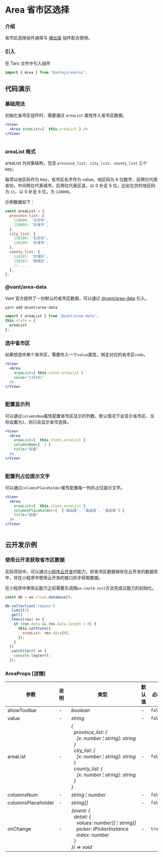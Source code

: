 # Area 省市区选择

### 介绍

省市区选择组件通常与 [弹出层](#/popup) 组件配合使用。

### 引入

在 Taro 文件中引入组件

```js
import { Area } from "@antmjs/vantui"; 
```

## 代码演示

### 基础用法

初始化省市区组件时，需要通过 `areaList` 属性传入省市区数据。

```jsx
<View>
  <Area areaList={  this.areaList } />
</View>
 
```

### areaList 格式

areaList 为对象结构，包含 `province_list`、`city_list`、`county_list` 三个 key。

每项以地区码作为 key，省市区名字作为 value。地区码为 6 位数字，前两位代表省份，中间两位代表城市，后两位代表区县，以 0 补足 6 位。比如北京的地区码为 `11`，以 0 补足 6 位，为 `110000`。

示例数据如下：

```js
const areaList = {
  province_list: {
    110000: '北京市',
    120000: '天津市',
  },
  city_list: {
    110100: '北京市',
    120100: '天津市',
  },
  county_list: {
    110101: '东城区',
    110102: '西城区',
    // ....
  },
};
```

### @vant/area-data

Vant 官方提供了一份默认的省市区数据，可以通过 [@vant/area-data](https://github.com/youzan/vant/tree/dev/packages/vant-area-data) 引入。

```bash
yarn add @vant/area-data
```

```js
import { areaList } from '@vant/area-data';
this.state = {
  areaList
}; 
```

### 选中省市区

如果想选中某个省市区，需要传入一个`value`属性，绑定对应的省市区`code`。

```jsx
<View>
  <Area
    areaList={ this.state.areaList }
    value="110101"
  />
</View>
 
```

### 配置显示列

可以通过`columnsNum`属性配置省市区显示的列数，默认情况下会显示省市区，当你设置为`2`，则只会显示省市选择。

```jsx
<View>
  <Area
    areaList={  this.state.areaList }
    columnsNum={  2 }
    title="标题"
  />
</View>
 
```

### 配置列占位提示文字

可以通过`columnsPlaceholder`属性配置每一列的占位提示文字。

```jsx
<View>
  <Area
    areaList={  this.state.areaList }
    columnsPlaceholder={  ['请选择', '请选择', '请选择'] }
    title="标题"
  />
</View>
 
```

## 云开发示例

### 使用云开发获取省市区数据

实际项目中，可以通过[小程序云开发](https://developers.weixin.qq.com/miniprogram/dev/wxcloud/basis/gettingStarted.html)的能力，将省市区数据保存在云开发的数据库中，并在小程序中使用云开发的接口异步获取数据。

在小程序中使用云能力之前需要先调用`wx.could.init`方法完成云能力的初始化。

```js
const db = wx.cloud.database();

db.collection('region')
  .limit(1)
  .get()
  .then((res) => {
    if (res.data && res.data.length > 0) {
      this.setState({
        areaList: res.data[0],
      });
    }
  })
  .catch((err) => {
    console.log(err);
  });
```
### AreaProps [[详情]](https://github.com/AntmJS/vantui/tree/main/packages/vantui/types/area.d.ts)   

| 参数 | 说明 | 类型 | 默认值 | 必填 |
| --- | --- | --- | --- | --- |
| showToolbar | - | _&nbsp;&nbsp;boolean<br/>_ | - | `false` |
| value | - | _&nbsp;&nbsp;string<br/>_ | - | `false` |
| areaList | - | _&nbsp;&nbsp;{<br/>&nbsp;&nbsp;&nbsp;&nbsp;province_list:&nbsp;{<br/>&nbsp;&nbsp;&nbsp;&nbsp;&nbsp;&nbsp;[x:&nbsp;number&nbsp;&brvbar;&nbsp;string]:&nbsp;string<br/>&nbsp;&nbsp;&nbsp;&nbsp;}<br/>&nbsp;&nbsp;&nbsp;&nbsp;city_list:&nbsp;{<br/>&nbsp;&nbsp;&nbsp;&nbsp;&nbsp;&nbsp;[x:&nbsp;number&nbsp;&brvbar;&nbsp;string]:&nbsp;string<br/>&nbsp;&nbsp;&nbsp;&nbsp;}<br/>&nbsp;&nbsp;&nbsp;&nbsp;county_list:&nbsp;{<br/>&nbsp;&nbsp;&nbsp;&nbsp;&nbsp;&nbsp;[x:&nbsp;number&nbsp;&brvbar;&nbsp;string]:&nbsp;string<br/>&nbsp;&nbsp;&nbsp;&nbsp;}<br/>&nbsp;&nbsp;}<br/>_ | - | `false` |
| columnsNum | - | _&nbsp;&nbsp;string&nbsp;&brvbar;&nbsp;number<br/>_ | - | `false` |
| columnsPlaceholder | - | _&nbsp;&nbsp;string[]<br/>_ | - | `false` |
| onChange | - | _&nbsp;&nbsp;(event:&nbsp;{<br/>&nbsp;&nbsp;&nbsp;&nbsp;detail:&nbsp;{<br/>&nbsp;&nbsp;&nbsp;&nbsp;&nbsp;&nbsp;values:&nbsp;number[]&nbsp;&brvbar;&nbsp;string[]<br/>&nbsp;&nbsp;&nbsp;&nbsp;&nbsp;&nbsp;picker:&nbsp;IPickerInstance<br/>&nbsp;&nbsp;&nbsp;&nbsp;&nbsp;&nbsp;index:&nbsp;number<br/>&nbsp;&nbsp;&nbsp;&nbsp;}<br/>&nbsp;&nbsp;})&nbsp;=>&nbsp;void<br/>_ | - | `true` |

